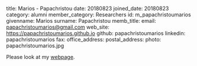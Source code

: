 title: Marios - Papachristou
date: 20180823
joined_date: 20180823
category: alumni
member_category: Researchers
id: m_papachristoumarios
givenname: Marios
surname: Papachristou
memb_title:
email: papachristoumarios@gmail.com
web_site: https://papachristoumarios.github.io
github: papachristoumarios
linkedin: papachristoumarios
fax:
office_address:
postal_address:
photo: papachristoumarios.jpg

Please look at my [webpage](https://papachristoumarios.github.io).
